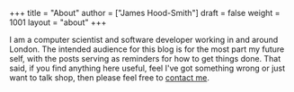 +++
title = "About"
author = ["James Hood-Smith"]
draft = false
weight = 1001
layout = "about"
+++

I am a computer scientist and software developer working in and around London.
The intended audience for this blog is for the most part my future self, with
the posts serving as reminders for how to get things done. That said, if you
find anything here useful, feel I've got something wrong or just want to talk
shop, then please feel free to [contact me](https://github.com/jhoodsmith).
